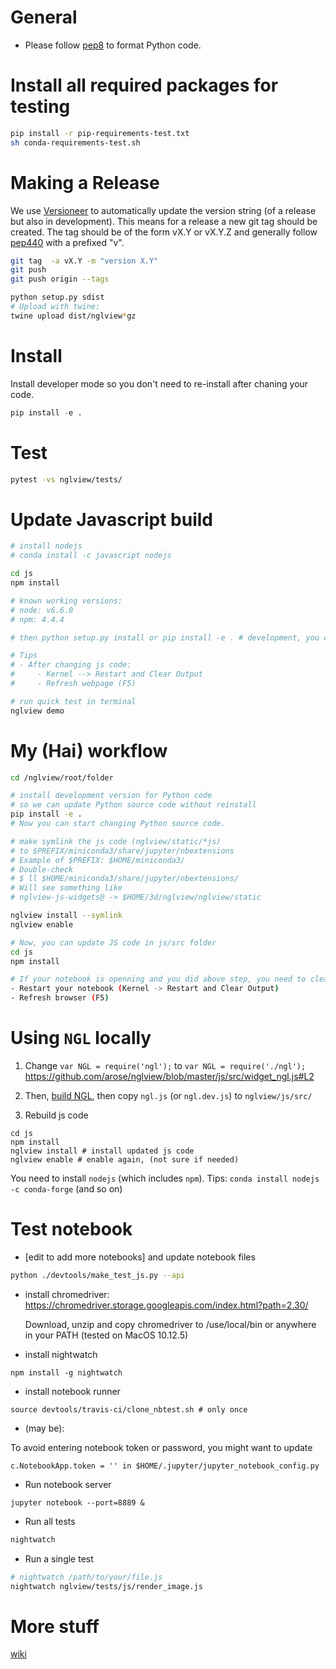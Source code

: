 
General
=======

* Please follow [pep8](https://www.python.org/dev/peps/pep-0008/) to format Python code.

Install all required packages for testing
=========================================

```bash
pip install -r pip-requirements-test.txt
sh conda-requirements-test.sh
```

Making a Release
================

We use [Versioneer](https://github.com/warner/python-versioneer) to automatically update the version string (of a release but also in development). This means for a release a new git tag should be created. The tag should be of the form vX.Y or vX.Y.Z and generally follow [pep440](https://www.python.org/dev/peps/pep-0440/) with a prefixed "v".

```bash
git tag  -a vX.Y -m "version X.Y"
git push
git push origin --tags

python setup.py sdist
# Upload with twine:
twine upload dist/nglview*gz
```

Install
=======
Install developer mode so you don't need to  re-install after chaning your code.

```python
pip install -e .
```

Test
====

```bash
pytest -vs nglview/tests/
```

Update Javascript build
========================
```bash
# install nodejs
# conda install -c javascript nodejs

cd js
npm install

# known working versions:
# node: v6.6.0
# npm: 4.4.4

# then python setup.py install or pip install -e . # development, you can edit the source code without re-installing

# Tips
# - After changing js code:
#     - Kernel --> Restart and Clear Output
#     - Refresh webpage (F5)

# run quick test in terminal
nglview demo
```

My (Hai) workflow
=================
```bash
cd /nglview/root/folder

# install development version for Python code
# so we can update Python source code without reinstall
pip install -e .
# Now you can start changing Python source code.

# make symlink the js code (nglview/static/*js)
# to $PREFIX/miniconda3/share/jupyter/nbextensions
# Example of $PREFIX: $HOME/miniconda3/
# Double-check
# $ ll $HOME/miniconda3/share/jupyter/nbextensions/
# Will see something like 
# nglview-js-widgets@ -> $HOME/3d/nglview/nglview/static

nglview install --symlink
nglview enable

# Now, you can update JS code in js/src folder
cd js
npm install

# If your notebook is openning and you did above step, you need to clear the web cache via two steps
- Restart your notebook (Kernel -> Restart and Clear Output)
- Refresh browser (F5)
```

Using `NGL` locally
===================

1. Change 
`var NGL = require('ngl');` to `var NGL = require('./ngl');`
https://github.com/arose/nglview/blob/master/js/src/widget_ngl.js#L2

2. Then, [build NGL](https://github.com/arose/ngl/blob/master/DEVELOPMENT.md#building), then copy `ngl.js` (or `ngl.dev.js`) to `nglview/js/src/`

3. Rebuild js code
```
cd js
npm install
nglview install # install updated js code
nglview enable # enable again, (not sure if needed)
```

You need to install `nodejs` (which includes `npm`).
Tips: `conda install nodejs -c conda-forge` (and so on)

Test notebook
=============

- [edit to add more notebooks] and update notebook files
```bash
python ./devtools/make_test_js.py --api
```

- install chromedriver: https://chromedriver.storage.googleapis.com/index.html?path=2.30/

    Download, unzip and copy chromedriver to /use/local/bin or anywhere in your PATH
    (tested on MacOS 10.12.5)

- install nightwatch

```
npm install -g nightwatch
```

- install notebook runner

```
source devtools/travis-ci/clone_nbtest.sh # only once
```

- (may be): 

To avoid entering notebook token or password, you might want to update

    c.NotebookApp.token = '' in $HOME/.jupyter/jupyter_notebook_config.py

- Run notebook server

```
jupyter notebook --port=8889 &
```

- Run all tests
```bash
nightwatch
```

- Run a single test
```bash
# nightwatch /path/to/your/file.js
nightwatch nglview/tests/js/render_image.js
```


More stuff
==========

[wiki](https://github.com/arose/nglview/wiki)
